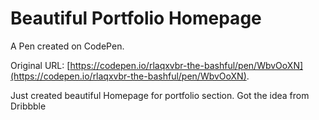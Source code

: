 # Beautiful Portfolio Homepage

A Pen created on CodePen.

Original URL: [https://codepen.io/rlaqxvbr-the-bashful/pen/WbvOoXN](https://codepen.io/rlaqxvbr-the-bashful/pen/WbvOoXN).

Just created beautiful Homepage for portfolio section. 
Got the idea from Dribbble 